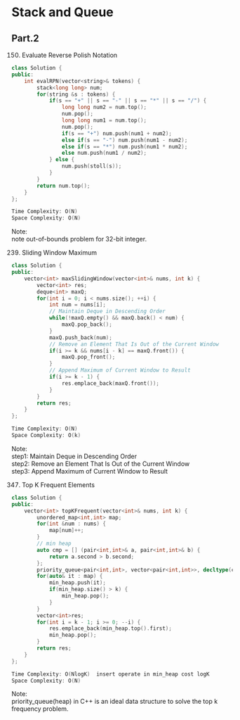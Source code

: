 # Stack and Queue
## Part.2
150. Evaluate Reverse Polish Notation
```c++
class Solution {
public:
    int evalRPN(vector<string>& tokens) {
        stack<long long> num;
        for(string &s : tokens) {
            if(s == "+" || s == "-" || s == "*" || s == "/") {
                long long num2 = num.top();
                num.pop();
                long long num1 = num.top();
                num.pop();
                if(s == "+") num.push(num1 + num2);
                else if(s == "-") num.push(num1 - num2);
                else if(s == "*") num.push(num1 * num2);
                else num.push(num1 / num2);
            } else {
                num.push(stoll(s));
            }
        }
        return num.top();
    }
};

Time Complexity: O(N)
Space Complexity: O(N)
```
Note:  
note out-of-bounds problem for 32-bit integer.

239. Sliding Window Maximum
```c++
class Solution {
public:
    vector<int> maxSlidingWindow(vector<int>& nums, int k) {
        vector<int> res;
        deque<int> maxQ;
        for(int i = 0; i < nums.size(); ++i) {
            int num = nums[i];
            // Maintain Deque in Descending Order
            while(!maxQ.empty() && maxQ.back() < num) {
                maxQ.pop_back();
            }
            maxQ.push_back(num);
            // Remove an Element That Is Out of the Current Window
            if(i >= k && nums[i - k] == maxQ.front()) {
                maxQ.pop_front();
            }
            // Append Maximum of Current Window to Result
            if(i >= k - 1) {
                res.emplace_back(maxQ.front());
            }
        }
        return res;
    }
};

Time Complexity: O(N) 
Space Complexity: O(k)
```
Note:   
step1: Maintain Deque in Descending Order   
step2: Remove an Element That Is Out of the Current Window   
step3: Append Maximum of Current Window to Result   

347. Top K Frequent Elements
```c++
class Solution {
public:
    vector<int> topKFrequent(vector<int>& nums, int k) {
        unordered_map<int,int> map;
        for(int &num : nums) {
            map[num]++;
        }
        // min heap
        auto cmp = [] (pair<int,int>& a, pair<int,int>& b) {
            return a.second > b.second;
        };
        priority_queue<pair<int,int>, vector<pair<int,int>>, decltype(cmp)> min_heap;
        for(auto& it : map) {
            min_heap.push(it);
            if(min_heap.size() > k) {
                min_heap.pop();
            }
        }
        vector<int>res;
        for(int i = k - 1; i >= 0; --i) {
            res.emplace_back(min_heap.top().first);
            min_heap.pop();
        }
        return res;
    }
};

Time Complexity: O(NlogK)  insert operate in min_heap cost logK
Space Complexity: O(N)
```

Note:   
priority_queue(heap) in C++ is an ideal data structure to solve the top k frequency problem.
